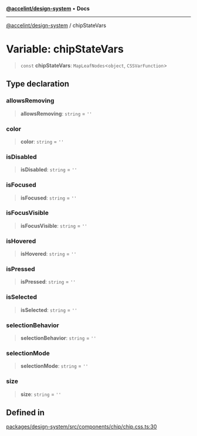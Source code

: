 [**@accelint/design-system**](../README.md) • **Docs**

***

[@accelint/design-system](../README.md) / chipStateVars

# Variable: chipStateVars

> `const` **chipStateVars**: `MapLeafNodes`\<`object`, `CSSVarFunction`\>

## Type declaration

### allowsRemoving

> **allowsRemoving**: `string` = `''`

### color

> **color**: `string` = `''`

### isDisabled

> **isDisabled**: `string` = `''`

### isFocused

> **isFocused**: `string` = `''`

### isFocusVisible

> **isFocusVisible**: `string` = `''`

### isHovered

> **isHovered**: `string` = `''`

### isPressed

> **isPressed**: `string` = `''`

### isSelected

> **isSelected**: `string` = `''`

### selectionBehavior

> **selectionBehavior**: `string` = `''`

### selectionMode

> **selectionMode**: `string` = `''`

### size

> **size**: `string` = `''`

## Defined in

[packages/design-system/src/components/chip/chip.css.ts:30](https://github.com/gohypergiant/standard-toolkit/blob/258694cea8ed8bbd956b3cf5da47c2c9debcf127/packages/design-system/src/components/chip/chip.css.ts#L30)
